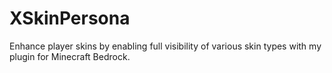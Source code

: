 # XSkinPersona
Enhance player skins by enabling full visibility of various skin types with my plugin for Minecraft Bedrock.
